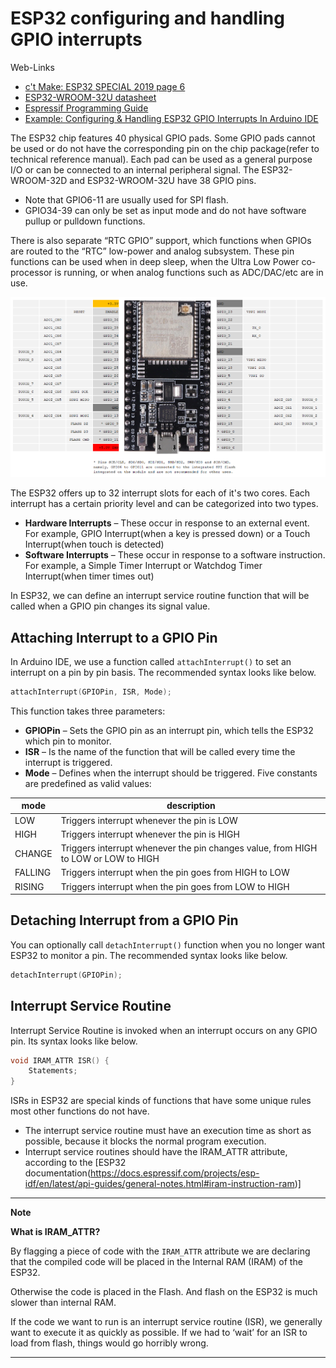 # ESP32 configuring and handling GPIO interrupts

Web-Links

- [c't Make: ESP32 SPECIAL 2019 page 6](https://shop.heise.de/katalog/make-esp32-special)
- [ESP32-WROOM-32U datasheet](https://www.espressif.com/sites/default/files/documentation/esp32-wroom-32d_esp32-wroom-32u_datasheet_en.pdf)
- [Espressif Programming Guide](<https://docs.espressif.com/projects/esp-idf/en/latest/esp32/api-reference/system/intr_alloc.html>)
- [Example: Configuring & Handling ESP32 GPIO Interrupts In Arduino IDE](<https://lastminuteengineers.com/handling-esp32-gpio-interrupts-tutorial/>)

The ESP32 chip features 40 physical GPIO pads. Some GPIO pads cannot be used or do not have the corresponding pin on the chip package(refer to technical reference manual). Each pad can be used as a general purpose I/O or can be connected to an internal peripheral signal. The ESP32-WROOM-32D and ESP32-WROOM-32U have 38 GPIO pins.

- Note that GPIO6-11 are usually used for SPI flash.
- GPIO34-39 can only be set as input mode and do not have software pullup or pulldown functions.

There is also separate “RTC GPIO” support, which functions when GPIOs are routed to the “RTC” low-power and analog subsystem. These pin functions can be used when in deep sleep, when the Ultra Low Power co-processor is running, or when analog functions such as ADC/DAC/etc are in use.

![ESP-WROOM-32U pinout](https://github.com/yz88/esp32_basic_code_examples/blob/master/esp32_interrupts/fritzing/esp32-DevKitC-pinout.png)

The ESP32 offers up to 32 interrupt slots for each of it's two cores. Each interrupt has a certain priority level and can be categorized into two types.

- **Hardware Interrupts** – These occur in response to an external event. For example, GPIO Interrupt(when a key is pressed down) or a Touch Interrupt(when touch is detected)
- **Software Interrupts** – These occur in response to a software instruction. For example, a Simple Timer Interrupt or Watchdog Timer Interrupt(when timer times out)

In ESP32, we can define an interrupt service routine function that will be called when a GPIO pin changes its signal value.

## Attaching Interrupt to a GPIO Pin

In Arduino IDE, we use a function called `attachInterrupt()` to set an interrupt on a pin by pin basis. The recommended syntax looks like below.

```c
attachInterrupt(GPIOPin, ISR, Mode);
```

This function takes three parameters:

- **GPIOPin** – Sets the GPIO pin as an interrupt pin, which tells the ESP32 which pin to monitor.
- **ISR** – Is the name of the function that will be called every time the interrupt is triggered.
- **Mode** – Defines when the interrupt should be triggered. Five constants are predefined as valid values:

| mode    | description                                                                        |
| ------- | ---------------------------------------------------------------------------------- |
| LOW     | Triggers interrupt whenever the pin is LOW                                         |
| HIGH    | Triggers interrupt whenever the pin is HIGH                                        |
| CHANGE  | Triggers interrupt whenever the pin changes value, from HIGH to LOW or LOW to HIGH |
| FALLING | Triggers interrupt when the pin goes from HIGH to LOW                              |
| RISING  | Triggers interrupt when the pin goes from LOW to HIGH                              |

## Detaching Interrupt from a GPIO Pin

You can optionally call `detachInterrupt()` function when you no longer want ESP32 to monitor a pin. The recommended syntax looks like below.

```c
detachInterrupt(GPIOPin);
```

## Interrupt Service Routine

Interrupt Service Routine is invoked when an interrupt occurs on any GPIO pin. Its syntax looks like below.

```c
void IRAM_ATTR ISR() {
    Statements;
}
```

ISRs in ESP32 are special kinds of functions that have some unique rules most other functions do not have.

- The interrupt service routine must have an execution time as short as possible, because it blocks the normal program execution.
- Interrupt service routines should have the IRAM_ATTR attribute, according to the [ESP32 documentation(<https://docs.espressif.com/projects/esp-idf/en/latest/api-guides/general-notes.html#iram-instruction-ram>)]

---

**Note**

**What is IRAM_ATTR?**

By flagging a piece of code with the `IRAM_ATTR` attribute we are declaring that the compiled code will be placed in the Internal RAM (IRAM) of the ESP32.

Otherwise the code is placed in the Flash. And flash on the ESP32 is much slower than internal RAM.

If the code we want to run is an interrupt service routine (ISR), we generally want to execute it as quickly as possible. If we had to ‘wait’ for an ISR to load from flash, things would go horribly wrong.

---
